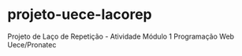 # projeto-uece-lacorep
Projeto de Laço de Repetição - Atividade Módulo 1 Programação Web Uece/Pronatec
